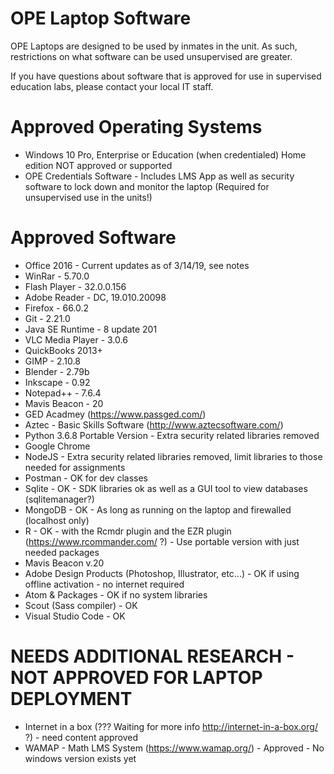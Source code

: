 
# OPE Laptop Software
OPE Laptops are designed to be used by inmates in the unit. As such, restrictions on what software can be used unsupervised are greater.

If you have questions about software that is approved for use in supervised education labs, please contact your local IT staff.

# Approved Operating Systems
- Windows 10 Pro, Enterprise or Education (when credentialed) Home edition NOT approved or supported
- OPE Credentials Software - Includes LMS App as well as security software to lock down and monitor the laptop (Required for unsupervised use in the units!)

# Approved Software
- Office 2016 - Current updates as of 3/14/19, see notes
- WinRar - 5.70.0
- Flash Player - 32.0.0.156
- Adobe Reader - DC, 19.010.20098
- Firefox - 66.0.2
- Git - 2.21.0
- Java SE Runtime - 8 update 201
- VLC Media Player - 3.0.6
- QuickBooks 2013+
- GIMP - 2.10.8
- Blender - 2.79b
- Inkscape - 0.92
- Notepad++ - 7.6.4
- Mavis Beacon - 20
- GED Acadmey (https://www.passged.com/)
- Aztec - Basic Skills Software (http://www.aztecsoftware.com/)
- Python 3.6.8 Portable Version - Extra security related libraries removed
- Google Chrome
- NodeJS - Extra security related libraries removed, limit libraries to those needed for assignments
- Postman - OK for dev classes
- Sqlite - OK - SDK libraries ok as well as a GUI tool to view databases (sqlitemanager?)
- MongoDB - OK - As long as running on the laptop and firewalled (localhost only)
- R - OK - with the Rcmdr plugin and the EZR plugin  (https://www.rcommander.com/  ?) - Use portable version with just needed packages
- Mavis Beacon v.20
- Adobe Design Products (Photoshop, Illustrator, etc...) - OK if using offline activation - no internet required
- Atom & Packages - OK if no system libraries
- Scout (Sass compiler) - OK
- Visual Studio Code - OK
  
# NEEDS ADDITIONAL RESEARCH - NOT APPROVED FOR LAPTOP DEPLOYMENT
- Internet in a box (??? Waiting for more info  http://internet-in-a-box.org/ ?) - need content approved
- WAMAP - Math LMS System (https://www.wamap.org/) - Approved - No windows version exists yet


